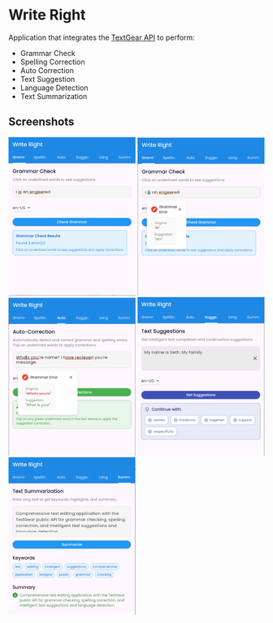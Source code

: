 # Write Right
Application that integrates the [TextGear API](https://textgears.com/) to perform:

- Grammar Check  
- Spelling Correction  
- Auto Correction  
- Text Suggestion  
- Language Detection  
- Text Summarization  

## Screenshots


![Home](assets/t01.png)
![Grammar Check](assets/t02.png)
![Auto Correction](assets/t03.png)
![Text Suggestion](assets/t04.png)
![Text Summarization](assets/t05.png)